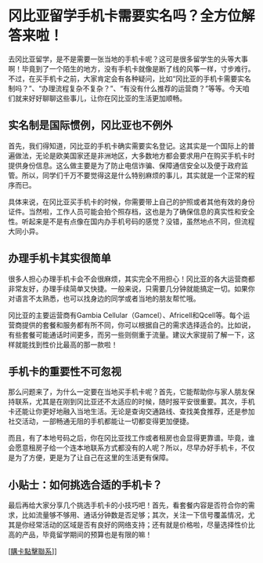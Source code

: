 # 冈比亚留学手机卡需要实名吗？全方位解答来啦！

去冈比亚留学，是不是需要一张当地的手机卡呢？这可是很多留学生的头等大事啊！毕竟到了一个陌生的地方，没有手机卡就像是断了线的风筝一样，寸步难行。不过，在买手机卡之前，大家肯定会有各种疑问，比如“冈比亚的手机卡需要实名制吗？”、“办理流程复杂不复杂？”、“有没有什么推荐的运营商？”等等。今天咱们就来好好聊聊这些事儿，让你在冈比亚的生活更加顺畅。

## 实名制是国际惯例，冈比亚也不例外

首先，我们得知道，冈比亚的手机卡确实需要实名登记。这其实是一个国际上的普遍做法，无论是欧美国家还是非洲地区，大多数地方都会要求用户在购买手机卡时提供身份信息。这么做主要是为了防止电信诈骗、保障通信安全以及便于政府监管。所以，同学们千万不要觉得这是什么特别麻烦的事儿，其实就是一个正常的程序而已。

具体来说，在冈比亚买手机卡的时候，你需要带上自己的护照或者其他有效的身份证件。当然啦，工作人员可能会拍个照存档，这也是为了确保信息的真实性和安全性。听起来是不是有点像在国内办手机号码的感觉？没错，虽然地点不同，但流程大同小异。

## 办理手机卡其实很简单

很多人担心办理手机卡会不会很麻烦，其实完全不用担心！冈比亚的各大运营商都非常友好，办理手续简单又快捷。一般来说，只需要几分钟就能搞定一切。如果你对语言不太熟悉，也可以找身边的同学或者当地的朋友帮忙哦。

冈比亚的主要运营商有Gambia Cellular（Gamcel）、Africell和Qcell等。每个运营商提供的套餐和服务都有所不同，你可以根据自己的需求选择适合的。比如说，有些套餐可能通话时间更多，而另一些则侧重于流量。建议大家提前了解一下，这样就能找到性价比最高的那一款啦！

## 手机卡的重要性不可忽视

那么问题来了，为什么一定要在当地买手机卡呢？首先，它能帮助你与家人朋友保持联系，尤其是在刚到冈比亚还不太适应的时候，随时报平安很重要。其次，手机卡还能让你更好地融入当地生活。无论是查询交通路线、查找美食推荐，还是参加社交活动，一部畅通无阻的手机都能让一切都变得更加便捷。

而且，有了本地号码之后，你在冈比亚找工作或者租房也会显得更靠谱。毕竟，谁会愿意租房子给一个连本地联系方式都没有的人呢？所以，尽早办好手机卡，不仅是为了方便，更是为了让自己在这里的生活更有保障。

## 小贴士：如何挑选合适的手机卡？

最后再给大家分享几个挑选手机卡的小技巧吧！首先，看套餐内容是否符合你的需求，比如流量够不够用、通话分钟数是否足够；其次，关注一下信号覆盖情况，尤其是你经常活动的区域是否有良好的网络支持；还有就是价格啦，尽量选择性价比高的产品，毕竟留学期间的预算也是有限的嘛！

[[購卡點擊聯系](https://t.me/s/esim1088)]]